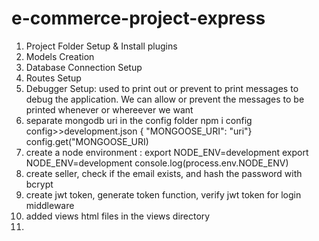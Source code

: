 # e-commerce-project-express

1. Project Folder Setup & Install plugins
2. Models Creation
3. Database Connection Setup
4. Routes Setup
5. Debugger Setup: used to print out or prevent to print messages to debug the application. We can allow or prevent the messages to be printed whenever or whereever we want
6. separate mongodb uri in the config folder
    npm i config
    config>>development.json
    { "MONGOOSE_URI": "uri"}
    config.get("MONGOOSE_URI)
7. create a node environment : 
    export NODE_ENV=development
    export NODE_ENV=development
    console.log(process.env.NODE_ENV)
8. create seller, check if the email exists, and hash the password with bcrypt
9. create jwt token, generate token function, verify jwt token for login middleware
10. added views html files in the views directory
11. 


